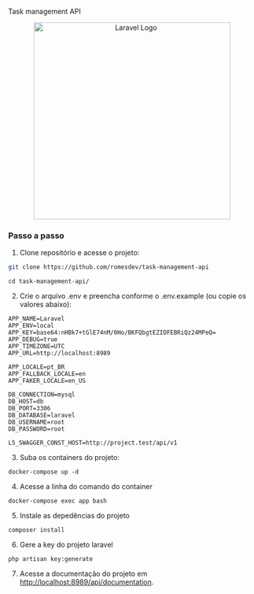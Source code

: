 Task management API

<p align="center"><a href="https://laravel.com" target="_blank"><img src="https://raw.githubusercontent.com/laravel/art/master/logo-lockup/5%20SVG/2%20CMYK/1%20Full%20Color/laravel-logolockup-cmyk-red.svg" width="400" alt="Laravel Logo"></a></p>

### Passo a passo

1. Clone repositório e acesse o projeto:

```bash
git clone https://github.com/romesdev/task-management-api
```

```
cd task-management-api/
```

2. Crie o arquivo .env e preencha conforme o .env.example (ou copie os valores abaixo):

```.env
APP_NAME=Laravel
APP_ENV=local
APP_KEY=base64:nHBk7+tGlE74nM/0Ho/BKFQbgtEZIOFEBRiQz24MPeQ=
APP_DEBUG=true
APP_TIMEZONE=UTC
APP_URL=http://localhost:8989

APP_LOCALE=pt_BR
APP_FALLBACK_LOCALE=en
APP_FAKER_LOCALE=en_US

DB_CONNECTION=mysql
DB_HOST=db
DB_PORT=3306
DB_DATABASE=laravel
DB_USERNAME=root
DB_PASSWORD=root

L5_SWAGGER_CONST_HOST=http://project.test/api/v1

```

3. Suba os containers do projeto:

```
docker-compose up -d
```

4. Acesse a linha do comando do container

```
docker-compose exec app bash
```

5. Instale as depedências do projeto

```
composer install
```

6. Gere a key do projeto laravel

```
php artisan key:generate
```

7. Acesse a documentação do projeto em <http://localhost:8989/api/documentation>.
